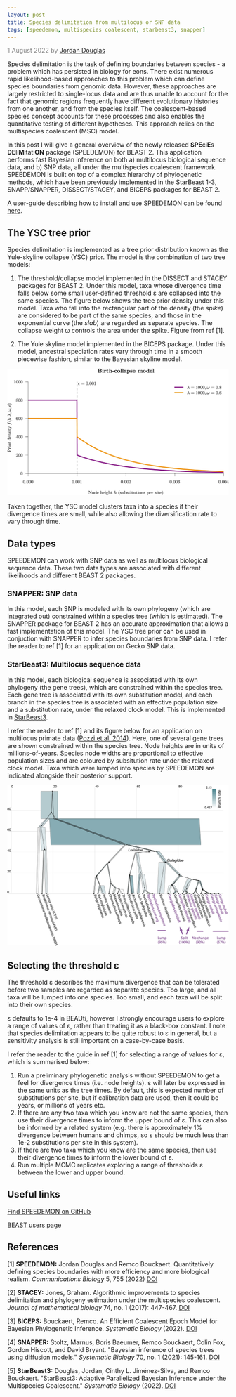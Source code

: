 ```yaml
---
layout: post
title: Species delimitation from multilocus or SNP data
tags: [speedemon, multispecies coalescent, starbeast3, snapper]
---
```


<p style="color:gray">1 August 2022 by <a href="mailto:jordan.douglas@auckland.ac.nz">Jordan Douglas</a></p>

Species delimitation is the task of defining boundaries between species - a problem which has persisted in biology for eons. There exist numerous rapid likelihood-based approaches to this problem which can define species boundaries from genomic data. However, these approaches are largely restricted to single-locus data and are thus unable to account for the fact that genomic regions frequently have different evolutionary histories from one another, and from the species itself. The coalescent-based species concept accounts for these processes and also enables the quantitative testing of different hypotheses. This approach relies on the multispecies coalescent (MSC) model.

In this post I will give a general overview of the newly released **SPE**ci**E**s **DE**li**M**itati**ON** package (SPEEDEMON) for BEAST 2. This application performs fast Bayesian inference on both a) multilocus biological sequence data, and b) SNP data, all under the multispecies coalescent framework. SPEEDEMON is built on top of a complex hierarchy of phylogenetic methods, which have been previously implemented in the StarBeast 1-3, SNAPP/SNAPPER, DISSECT/STACEY,  and BICEPS packages for BEAST 2.


A user-guide describing how to install and use SPEEDEMON can be found [here](https://github.com/rbouckaert/speedemon). 



## The YSC tree prior

Species delimitation is implemented as a tree prior distribution known as the Yule-skyline collapse (YSC) prior. The model is the combination of two tree models:

1. The threshold/collapse model implemented in the DISSECT and STACEY packages for BEAST 2. Under this model, taxa whose divergence time falls below some small user-defined threshold &epsilon; are collapsed into the same species. The figure below shows the tree prior density under this model. Taxa who fall into the rectangular part of the density (the *spike*) are considered to be part of the same species, and those in the exponential curve (the *slab*) are regarded as separate species. The collapse weight &omega; controls the area under the spike. Figure from ref [1].

2. The Yule skyline model implemented in the BICEPS package.  Under this model, ancestral speciation rates vary through time in a smooth piecewise fashion, similar to the Bayesian skyline model. 

![MSC](https://raw.githubusercontent.com/rbouckaert/speedemon/master/figs/blogFig1.png)

Taken together, the YSC model clusters taxa into a species if their divergence times are small, while also allowing the diversification rate to vary through time.


## Data types

SPEEDEMON can work with SNP data as well as multilocus biological sequence data. These two data types are associated with different likelihoods and different BEAST 2 packages.

### SNAPPER: SNP data
In this model, each SNP is modeled with its own phylogeny (which are integrated out) constrained within a species tree (which is estimated). The SNAPPER package for BEAST 2 has an accurate approximation that allows a fast implementation of this model. The YSC tree prior can be used in conjuction with SNAPPER to infer species boundaries from SNP data. I refer the reader to ref [1] for an application on Gecko SNP data. 

### StarBeast3: Multilocus sequence data
In this model, each biological sequence is associated with its own phylogeny (the gene trees), which are constrained within the species tree. Each gene tree is associated with its own substitution model, and each branch in the species tree is associated with an effective population size and a substitution rate, under the relaxed clock model. This is implemented in [StarBeast3](https://www.beast2.org/2022/03/31/starbeast3.html).
 

I refer the reader to ref [1] and its figure below for an application on multilocus primate data ([Pozzi et al. 2014](https://doi.org/10.1186/1471-2148-14-72)). Here, one of several gene trees are shown constrained within the species tree. Node heights are in units of millions-of-years. Species node widths are proportional to effective population sizes and are coloured by subsitution rate under the relaxed clock model. Taxa which were lumped into species by SPEEDEMON are indicated alongside their posterior support.


![MSC](https://raw.githubusercontent.com/rbouckaert/speedemon/master/figs/blogFig.png)




## Selecting the threshold &epsilon;

The threshold &epsilon; describes the maximum divergence that can be tolerated before two samples are regarded as separate species. Too large, and all taxa will be lumped into one species. Too small, and each taxa will be split into their own species. 

&epsilon; defaults to 1e-4 in BEAUti, however I strongly encourage users to explore a range of values of &epsilon;, rather than treating it as a black-box constant. I note that species delimitation appears to be quite robust to &epsilon;  in general, but a sensitivity analysis is still important on a case-by-case basis.

I refer the reader to the guide in ref [1] for selecting a range of values for &epsilon;, which is summarised  below:

1. Run a preliminary phylogenetic analysis without SPEEDEMON to get a feel for divergence times (i.e. node heights). &epsilon; will later be expressed in the same units as the tree times. By default, this is expected number of substitutions per site, but if calibration data are used, then it could be years, or millions of years etc.
3. If there are any two taxa which you know are not the same species,  then use their divergence times to inform the upper bound of &epsilon;. This can also be informed by a related system (e.g. there is approximately 1% divergence between humans and chimps, so &epsilon; should be much less than 1e-2 substitutions per site in this system). 
4. If there are two taxa which you know are the same species, then use their divergence times to inform the lower bound of &epsilon;.
5. Run multiple MCMC replicates exploring a range of thresholds &epsilon; between the lower and upper bound.  
 


## Useful links

[Find SPEEDEMON on GitHub](https://github.com/rbouckaert/speedemon)

[BEAST users page](https://groups.google.com/g/beast-users)

## References

[1] **SPEEDEMON:** Jordan Douglas and Remco Bouckaert. Quantitatively defining species boundaries with more efficiency and more biological realism. _Communications Biology_ 5, 755 (2022) [DOI](https://doi.org/110.1038/s42003-022-03723-z)

[2] **STACEY:** Jones, Graham. Algorithmic improvements to species delimitation and phylogeny estimation under the multispecies coalescent. _Journal of mathematical biology_ 74, no. 1 (2017): 447-467. [DOI](https://doi.org/10.1007/s00285-016-1034-0)

[3] **BICEPS:** Bouckaert, Remco.  An Efficient Coalescent Epoch Model for Bayesian Phylogenetic Inference. _Systematic Biology_ (2022).  [DOI](https://doi.org/10.1093/sysbio/syac015)

[4] **SNAPPER:** Stoltz, Marnus, Boris Baeumer, Remco Bouckaert, Colin Fox, Gordon Hiscott, and David Bryant. "Bayesian inference of species trees using diffusion models." _Systematic Biology_ 70, no. 1 (2021): 145-161. [DOI](https://doi.org/10.1093/sysbio/syaa051)

[5] **StarBeast3:** Douglas, Jordan, Cinthy L. Jim&eacute;nez-Silva, and Remco Bouckaert. "StarBeast3: Adaptive Parallelized Bayesian Inference under the Multispecies Coalescent." _Systematic Biology_ (2022). [DOI](https://doi.org/10.1093/sysbio/syac010)




